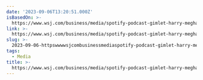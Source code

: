 ```yaml
---
date: '2023-09-06T13:20:51.000Z'
isBasedOn: >-
  https://www.wsj.com/business/media/spotify-podcast-gimlet-harry-meghan-kardashian-59866a5d
link: >-
  https://www.wsj.com/business/media/spotify-podcast-gimlet-harry-meghan-kardashian-59866a5d
slug: >-
  2023-09-06-httpswwwwsjcombusinessmediaspotify-podcast-gimlet-harry-meghan-kardashian-59866a5d
tags:
  - Media
title: >-
  https://www.wsj.com/business/media/spotify-podcast-gimlet-harry-meghan-kardashian-59866a5d
---
```


